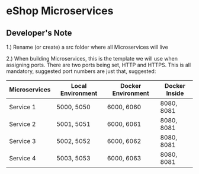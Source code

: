 # eShop Microservices

## Developer's Note

1.) Rename (or create) a src folder where all Microservices will live

2.) When building Microservices, this is the template we will use when assigning ports.  There are two ports being set, HTTP and HTTPS.  This is all mandatory, suggested port numbers are just that, suggested:

| Microservices | Local Environment | Docker Environment | Docker Inside |
|---------------|-------------------|--------------------|---------------|
| Service 1     | 5000, 5050        | 6000, 6060         | 8080, 8081    |
| Service 2     | 5001, 5051        | 6000, 6061         | 8080, 8081    |
| Service 3     | 5002, 5052        | 6000, 6062         | 8080, 8081    |
| Service 4     | 5003, 5053        | 6000, 6063         | 8080, 8081    |

